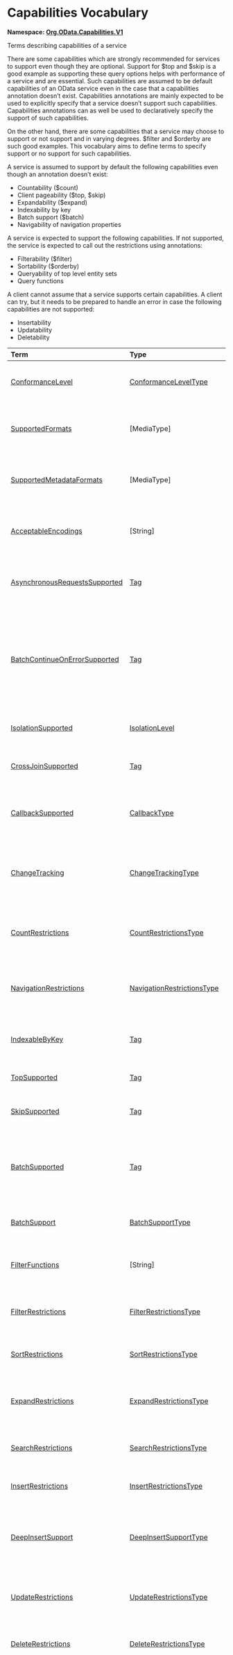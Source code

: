 # Capabilities Vocabulary
**Namespace: [Org.OData.Capabilities.V1](Org.OData.Capabilities.V1.xml)**

Terms describing capabilities of a service


There are some capabilities which are strongly recommended for services to support even
though they are optional. Support for $top and $skip is a good example as
supporting these query options helps with performance of a service and are essential. Such
capabilities are assumed to be default capabilities of an OData service even in
the case that a capabilities annotation doesn’t exist. Capabilities annotations are
mainly expected to be used to explicitly specify that a service doesn’t support such
capabilities. Capabilities annotations can as well be used to declaratively
specify the support of such capabilities.

On the other hand, there are some capabilities that a service may choose to support or
not support and in varying degrees. $filter and $orderby are such good examples.
This vocabulary aims to define terms to specify support or no support for such
capabilities.

A service is assumed to support by default the following capabilities even though an
annotation doesn’t exist:
- Countability ($count)
- Client pageability ($top, $skip)
- Expandability ($expand)
- Indexability by key
- Batch support ($batch)
- Navigability of navigation properties

A service is expected to support the following capabilities. If not supported, the
service is expected to call out the restrictions using annotations:
- Filterability ($filter)
- Sortability ($orderby)
- Queryability of top level entity sets
- Query functions

A client cannot assume that a service supports certain capabilities. A client can try, but
it needs to be prepared to handle an error in case the following capabilities are not
supported:
- Insertability
- Updatability
- Deletability
        

Term|Type|Description
:---|:---|:----------
[ConformanceLevel](Org.OData.Capabilities.V1.xml#L115)|[ConformanceLevelType](#ConformanceLevelType)|<a name="ConformanceLevel"></a>The conformance level achieved by this service<p>*Applies to: EntityContainer*</p>
[SupportedFormats](Org.OData.Capabilities.V1.xml#L132)|\[MediaType\]|<a name="SupportedFormats"></a>Media types of supported formats, including format parameters<p>*Applies to: EntityContainer*</p>
[SupportedMetadataFormats](Org.OData.Capabilities.V1.xml#L137)|\[MediaType\]|<a name="SupportedMetadataFormats"></a>Media types of supported formats for $metadata, including format parameters<p>*Applies to: EntityContainer*</p>
[AcceptableEncodings](Org.OData.Capabilities.V1.xml#L142)|\[String\]|<a name="AcceptableEncodings"></a>List of acceptable compression methods for ($batch) requests, e.g. gzip<p>*Applies to: EntityContainer*</p>
[AsynchronousRequestsSupported](Org.OData.Capabilities.V1.xml#L148)|[Tag](Org.OData.Core.V1.md#Tag)|<a name="AsynchronousRequestsSupported"></a>Service supports the asynchronous request preference<p>*Applies to: EntityContainer*</p>
[BatchContinueOnErrorSupported](Org.OData.Capabilities.V1.xml#L152)|[Tag](Org.OData.Core.V1.md#Tag)|<a name="BatchContinueOnErrorSupported"></a>Service supports the continue on error preference. Supports $batch requests. Services that apply the BatchContinueOnErrorSupported term should also specify the ContinueOnErrorSupported property from the BatchSupport term.<p>*Applies to: EntityContainer*</p>
[IsolationSupported](Org.OData.Capabilities.V1.xml#L157)|[IsolationLevel](#IsolationLevel)|<a name="IsolationSupported"></a>Supported odata.isolation levels<p>*Applies to: EntityContainer*</p>
[CrossJoinSupported](Org.OData.Capabilities.V1.xml#L167)|[Tag](Org.OData.Core.V1.md#Tag)|<a name="CrossJoinSupported"></a>Supports cross joins for the entity sets in this container<p>*Applies to: EntityContainer*</p>
[CallbackSupported](Org.OData.Capabilities.V1.xml#L171)|[CallbackType](#CallbackType)|<a name="CallbackSupported"></a>Supports callbacks for the specified protocols<p>*Applies to: EntityContainer, EntitySet*</p>
[ChangeTracking](Org.OData.Capabilities.V1.xml#L195)|[ChangeTrackingType](#ChangeTrackingType)|<a name="ChangeTracking"></a>Change tracking capabilities of this service or entity set<p>*Applies to: EntityContainer, EntitySet, Singleton, Function, FunctionImport, NavigationProperty*</p>
[CountRestrictions](Org.OData.Capabilities.V1.xml#L212)|[CountRestrictionsType](#CountRestrictionsType)|<a name="CountRestrictions"></a>Restrictions on /$count path suffix and $count=true system query option<p>*Applies to: EntitySet, Collection*</p>
[NavigationRestrictions](Org.OData.Capabilities.V1.xml#L227)|[NavigationRestrictionsType](#NavigationRestrictionsType)|<a name="NavigationRestrictions"></a>Restrictions on navigating properties according to OData URL conventions<p>*Applies to: EntitySet, Collection, EntityType*</p>
[IndexableByKey](Org.OData.Capabilities.V1.xml#L268)|[Tag](Org.OData.Core.V1.md#Tag)|<a name="IndexableByKey"></a>Supports key values according to OData URL conventions<p>*Applies to: EntitySet, Collection*</p>
[TopSupported](Org.OData.Capabilities.V1.xml#L272)|[Tag](Org.OData.Core.V1.md#Tag)|<a name="TopSupported"></a>Supports $top<p>*Applies to: EntitySet, Collection*</p>
[SkipSupported](Org.OData.Capabilities.V1.xml#L275)|[Tag](Org.OData.Core.V1.md#Tag)|<a name="SkipSupported"></a>Supports $skip<p>*Applies to: EntitySet, Collection*</p>
[BatchSupported](Org.OData.Capabilities.V1.xml#L279)|[Tag](Org.OData.Core.V1.md#Tag)|<a name="BatchSupported"></a>Supports $batch requests. Services that apply the BatchSupported term should also apply the more comprehensive BatchSupport term.<p>*Applies to: EntityContainer*</p>
[BatchSupport](Org.OData.Capabilities.V1.xml#L284)|[BatchSupportType](#BatchSupportType)|<a name="BatchSupport"></a>Batch Support for the service<p>*Applies to: EntityContainer*</p>
[FilterFunctions](Org.OData.Capabilities.V1.xml#L305)|\[String\]|<a name="FilterFunctions"></a>List of functions and operators supported in $filter<p>*Applies to: EntityContainer, EntitySet*</p>
[FilterRestrictions](Org.OData.Capabilities.V1.xml#L309)|[FilterRestrictionsType](#FilterRestrictionsType)|<a name="FilterRestrictions"></a>Restrictions on $filter expressions<p>*Applies to: EntitySet, Collection*</p>
[SortRestrictions](Org.OData.Capabilities.V1.xml#L368)|[SortRestrictionsType](#SortRestrictionsType)|<a name="SortRestrictions"></a>Restrictions on $orderby expressions<p>*Applies to: EntitySet, Collection*</p>
[ExpandRestrictions](Org.OData.Capabilities.V1.xml#L386)|[ExpandRestrictionsType](#ExpandRestrictionsType)|<a name="ExpandRestrictions"></a>Restrictions on $expand expressions<p>*Applies to: EntitySet, Collection, EntityType*</p>
[SearchRestrictions](Org.OData.Capabilities.V1.xml#L402)|[SearchRestrictionsType](#SearchRestrictionsType)|<a name="SearchRestrictions"></a>Restrictions on $search expressions<p>*Applies to: EntitySet, Collection*</p>
[InsertRestrictions](Org.OData.Capabilities.V1.xml#L436)|[InsertRestrictionsType](#InsertRestrictionsType)|<a name="InsertRestrictions"></a>Restrictions on insert operations<p>*Applies to: EntitySet, Collection*</p>
[DeepInsertSupport](Org.OData.Capabilities.V1.xml#L452)|[DeepInsertSupportType](#DeepInsertSupportType)|<a name="DeepInsertSupport"></a>Deep Insert Support of the annotated resource (the whole service, an entity set, or a collection-valued resource)<p>*Applies to: EntityContainer, EntitySet, Collection*</p>
[UpdateRestrictions](Org.OData.Capabilities.V1.xml#L466)|[UpdateRestrictionsType](#UpdateRestrictionsType)|<a name="UpdateRestrictions"></a>Restrictions on update operations<p>*Applies to: EntitySet, Collection, EntityType*</p>
[DeleteRestrictions](Org.OData.Capabilities.V1.xml#L482)|[DeleteRestrictionsType](#DeleteRestrictionsType)|<a name="DeleteRestrictions"></a>Restrictions on delete operations<p>*Applies to: EntitySet, Collection, EntityType*</p>
[CustomHeaders](Org.OData.Capabilities.V1.xml#L500)|\[[CustomParmater](#CustomParmater)\]|<a name="CustomHeaders"></a>Custom headers that are supported/required for the annotated resource<p>*Applies to: EntitySet, Singleton, Action, ActionImport, Function, FunctionImport*</p><p>[Example](Org.OData.Capabilities.V1.xml#L502)</p>
[CustomQueryOptions](Org.OData.Capabilities.V1.xml#L526)|\[[CustomParmater](#CustomParmater)\]|<a name="CustomQueryOptions"></a>Custom query options that are supported/required for the annotated resource<p>If the entity container is annotated, the query option is supported/required by all resources in that container.</p><p>*Applies to: EntityContainer, EntitySet, Singleton, Action, ActionImport, Function, FunctionImport*</p><p>[Example](Org.OData.Capabilities.V1.xml#L530)</p>

## <a name="ConformanceLevelType"></a>[ConformanceLevelType](Org.OData.Capabilities.V1.xml#L118)


Member|Value|Description
:-----|----:|:----------
[Minimal](Org.OData.Capabilities.V1.xml#L119)|0|Minimal conformance level
[Intermediate](Org.OData.Capabilities.V1.xml#L122)|1|Intermediate conformance level
[Advanced](Org.OData.Capabilities.V1.xml#L125)|2|Advanced conformance level

## <a name="IsolationLevel"></a>[IsolationLevel](Org.OData.Capabilities.V1.xml#L160)


Flag Member|Value|Description
:-----|----:|:----------
[Snapshot](Org.OData.Capabilities.V1.xml#L161)|1|All data returned for a request, including multiple requests within a batch or results retrieved across multiple pages, will be consistent as of a single point in time

## <a name="CallbackType"></a>[CallbackType](Org.OData.Capabilities.V1.xml#L174)
A non-empty collection lists the full set of supported protocols. A empty collection means 'only HTTP is supported'

Property|Type|Description
:-------|:---|:----------
[CallbackProtocols](Org.OData.Capabilities.V1.xml#L175)|\[[CallbackProtocol](#CallbackProtocol)\]|List of supported callback protocols, e.g. `http` or `wss`

## <a name="CallbackProtocol"></a>[CallbackProtocol](Org.OData.Capabilities.V1.xml#L181)


Property|Type|Description
:-------|:---|:----------
[Id](Org.OData.Capabilities.V1.xml#L182)|String|Protocol Identifier
[UrlTemplate](Org.OData.Capabilities.V1.xml#L185)|String|URL Template including parameters. Parameters are enclosed in curly braces {} as defined in RFC6570
[DocumentationUrl](Org.OData.Capabilities.V1.xml#L189)|URL|Human readable description of the meaning of the URL Template parameters

## <a name="ChangeTrackingType"></a>[ChangeTrackingType](Org.OData.Capabilities.V1.xml#L198)


Property|Type|Description
:-------|:---|:----------
[Supported](Org.OData.Capabilities.V1.xml#L199)|Boolean|This entity set supports the odata.track-changes preference
[FilterableProperties](Org.OData.Capabilities.V1.xml#L202)|\[PropertyPath\]|Change tracking supports filters on these properties
[ExpandableProperties](Org.OData.Capabilities.V1.xml#L205)|\[NavigationPropertyPath\]|Change tracking supports these properties expanded

## <a name="CountRestrictionsType"></a>[CountRestrictionsType](Org.OData.Capabilities.V1.xml#L215)


Property|Type|Description
:-------|:---|:----------
[Countable](Org.OData.Capabilities.V1.xml#L216)|Boolean|Entities can be counted
[NonCountableProperties](Org.OData.Capabilities.V1.xml#L219)|\[PropertyPath\]|These collection properties do not allow /$count segments
[NonCountableNavigationProperties](Org.OData.Capabilities.V1.xml#L222)|\[NavigationPropertyPath\]|These navigation properties do not allow /$count segments

## <a name="NavigationRestrictionsType"></a>[NavigationRestrictionsType](Org.OData.Capabilities.V1.xml#L230)


Property|Type|Description
:-------|:---|:----------
[Navigability](Org.OData.Capabilities.V1.xml#L231)|[NavigationType](#NavigationType)|Supported Navigability
[RestrictedProperties](Org.OData.Capabilities.V1.xml#L234)|\[[NavigationPropertyRestriction](#NavigationPropertyRestriction)\]|List of navigation properties with restrictions

## <a name="NavigationPropertyRestriction"></a>[NavigationPropertyRestriction](Org.OData.Capabilities.V1.xml#L238)


Property|Type|Description
:-------|:---|:----------
[NavigationProperty](Org.OData.Capabilities.V1.xml#L239)|NavigationPropertyPath|Navigation properties can be navigated
[Navigability](Org.OData.Capabilities.V1.xml#L242)|[NavigationType](#NavigationType)|Navigation properties can be navigated to this level
[FilterFunctions](Org.OData.Capabilities.V1.xml#L245)|\[String\]|List of functions and operators supported in $filter. If null, all functions and operators may be attempted.
[FilterRestrictions](Org.OData.Capabilities.V1.xml#L249)|[FilterRestrictionsType](#FilterRestrictionsType)|Restrictions on $filter expressions
[SortRestrictions](Org.OData.Capabilities.V1.xml#L252)|[SortRestrictionsType](#SortRestrictionsType)|Restrictions on $orderby expressions

## <a name="NavigationType"></a>[NavigationType](Org.OData.Capabilities.V1.xml#L256)


Member|Value|Description
:-----|----:|:----------
[Recursive](Org.OData.Capabilities.V1.xml#L257)|0|Navigation properties can be recursively navigated
[Single](Org.OData.Capabilities.V1.xml#L260)|1|Navigation properties can be navigated to a single level
[None](Org.OData.Capabilities.V1.xml#L263)|2|Navigation properties are not navigable

## <a name="BatchSupportType"></a>[BatchSupportType](Org.OData.Capabilities.V1.xml#L287)


Property|Type|Description
:-------|:---|:----------
[Supported](Org.OData.Capabilities.V1.xml#L288)|Boolean|Service supports requests to $batch
[ContinueOnErrorSupported](Org.OData.Capabilities.V1.xml#L291)|Boolean|Service supports the continue on error preference
[ReferencesInRequestBodiesSupported](Org.OData.Capabilities.V1.xml#L294)|Boolean|Service supports Content-ID referencing in request bodies
[ReferencesAcrossChangeSetsSupported](Org.OData.Capabilities.V1.xml#L297)|Boolean|Service supports Content-ID referencing across change sets
[EtagReferencesSupported](Org.OData.Capabilities.V1.xml#L300)|Boolean|Service supports referencing Etags from previous requests

## <a name="FilterRestrictionsType"></a>[FilterRestrictionsType](Org.OData.Capabilities.V1.xml#L312)


Property|Type|Description
:-------|:---|:----------
[Filterable](Org.OData.Capabilities.V1.xml#L313)|Boolean|$filter is supported
[RequiresFilter](Org.OData.Capabilities.V1.xml#L316)|Boolean|$filter is required
[RequiredProperties](Org.OData.Capabilities.V1.xml#L319)|\[PropertyPath\]|These properties must be specified in the $filter clause (properties of derived types are not allowed here)
[NonFilterableProperties](Org.OData.Capabilities.V1.xml#L323)|\[PropertyPath\]|These structural or navigation properties cannot be used in $filter expressions
[FilterExpressionRestrictions](Org.OData.Capabilities.V1.xml#L328)|\[[FilterExpressionRestrictionType](#FilterExpressionRestrictionType)\]|These properties only allow a subset of expressions
[MaxLevels](Org.OData.Capabilities.V1.xml#L331)|Int32|The maximum number of levels (including recursion) that can be traversed in a $filter expression. A value of -1 indicates there is no restriction.

## <a name="FilterExpressionRestrictionType"></a>[FilterExpressionRestrictionType](Org.OData.Capabilities.V1.xml#L336)


Property|Type|Description
:-------|:---|:----------
[Property](Org.OData.Capabilities.V1.xml#L337)|PropertyPath|Path to the restricted property
[AllowedExpressions](Org.OData.Capabilities.V1.xml#L340)|[FilterExpressionType](#FilterExpressionType)|Allowed subset of expressions

## <a name="FilterExpressionType"></a>[FilterExpressionType](Org.OData.Capabilities.V1.xml#L344)
**Type:** String


Allowed Value|Description
:------------|:----------
[SingleValue](Org.OData.Capabilities.V1.xml#L347)|Property can be used in a single eq clause
[MultiValue](Org.OData.Capabilities.V1.xml#L351)|Property can be used in a single in clause
[SingleRange](Org.OData.Capabilities.V1.xml#L355)|Property can be used in at most one ge and/or one le clause, separated by and
[SearchExpression](Org.OData.Capabilities.V1.xml#L359)|String property can be used as first operand in startswith, endswith, and contains clauses

## <a name="SortRestrictionsType"></a>[SortRestrictionsType](Org.OData.Capabilities.V1.xml#L371)


Property|Type|Description
:-------|:---|:----------
[Sortable](Org.OData.Capabilities.V1.xml#L372)|Boolean|$orderby is supported
[AscendingOnlyProperties](Org.OData.Capabilities.V1.xml#L375)|\[PropertyPath\]|These properties can only be used for sorting in Ascending order
[DescendingOnlyProperties](Org.OData.Capabilities.V1.xml#L378)|\[PropertyPath\]|These properties can only be used for sorting in Descending order
[NonSortableProperties](Org.OData.Capabilities.V1.xml#L381)|\[PropertyPath\]|These structural or navigation properties cannot be used in $orderby expressions

## <a name="ExpandRestrictionsType"></a>[ExpandRestrictionsType](Org.OData.Capabilities.V1.xml#L389)


Property|Type|Description
:-------|:---|:----------
[Expandable](Org.OData.Capabilities.V1.xml#L390)|Boolean|$expand is supported
[NonExpandableProperties](Org.OData.Capabilities.V1.xml#L393)|\[NavigationPropertyPath\]|These properties cannot be used in $expand expressions
[MaxLevels](Org.OData.Capabilities.V1.xml#L396)|Int32|The maximum number of levels that can be expanded in a $expand expression. A value of -1 indicates there is no restriction.

## <a name="SearchRestrictionsType"></a>[SearchRestrictionsType](Org.OData.Capabilities.V1.xml#L405)


Property|Type|Description
:-------|:---|:----------
[Searchable](Org.OData.Capabilities.V1.xml#L406)|Boolean|$search is supported
[UnsupportedExpressions](Org.OData.Capabilities.V1.xml#L409)|[SearchExpressions](#SearchExpressions)|Expressions not supported in $search

## <a name="SearchExpressions"></a>[SearchExpressions](Org.OData.Capabilities.V1.xml#L413)


Flag Member|Value|Description
:-----|----:|:----------
[none](Org.OData.Capabilities.V1.xml#L414)|0|Single search term
[AND](Org.OData.Capabilities.V1.xml#L417)|1|Multiple search terms separated by AND
[OR](Org.OData.Capabilities.V1.xml#L420)|2|Multiple search terms separated by OR
[NOT](Org.OData.Capabilities.V1.xml#L423)|4|Search terms preceded by NOT
[phrase](Org.OData.Capabilities.V1.xml#L426)|8|Search phrases enclosed in double quotes
[group](Org.OData.Capabilities.V1.xml#L429)|16|Precedence grouping of search expressions with parentheses

## <a name="InsertRestrictionsType"></a>[InsertRestrictionsType](Org.OData.Capabilities.V1.xml#L439)


Property|Type|Description
:-------|:---|:----------
[Insertable](Org.OData.Capabilities.V1.xml#L440)|Boolean|Entities can be inserted
[NonInsertableNavigationProperties](Org.OData.Capabilities.V1.xml#L443)|\[NavigationPropertyPath\]|These navigation properties do not allow deep inserts
[MaxLevels](Org.OData.Capabilities.V1.xml#L446)|Int32|The maximum number of navigation properties that can be traversed when addressing the collection to insert into. A value of -1 indicates there is no restriction.

## <a name="DeepInsertSupportType"></a>[DeepInsertSupportType](Org.OData.Capabilities.V1.xml#L456)


Property|Type|Description
:-------|:---|:----------
[Supported](Org.OData.Capabilities.V1.xml#L457)|Boolean|Annotation target supports deep inserts
[ContentIDSupported](Org.OData.Capabilities.V1.xml#L460)|Boolean|Annotation target supports accepting and returning nested entities annotated with the `Core.ContentID` instance annotation.

## <a name="UpdateRestrictionsType"></a>[UpdateRestrictionsType](Org.OData.Capabilities.V1.xml#L469)


Property|Type|Description
:-------|:---|:----------
[Updatable](Org.OData.Capabilities.V1.xml#L470)|Boolean|Entities can be updated
[NonUpdatableNavigationProperties](Org.OData.Capabilities.V1.xml#L473)|\[NavigationPropertyPath\]|These navigation properties do not allow rebinding
[MaxLevels](Org.OData.Capabilities.V1.xml#L476)|Int32|The maximum number of navigation properties that can be traversed when addressing the collection or entity to update. A value of -1 indicates there is no restriction.

## <a name="DeleteRestrictionsType"></a>[DeleteRestrictionsType](Org.OData.Capabilities.V1.xml#L485)


Property|Type|Description
:-------|:---|:----------
[Deletable](Org.OData.Capabilities.V1.xml#L486)|Boolean|Entities can be deleted
[NonDeletableNavigationProperties](Org.OData.Capabilities.V1.xml#L489)|\[NavigationPropertyPath\]|These navigation properties do not allow DeleteLink requests
[MaxLevels](Org.OData.Capabilities.V1.xml#L492)|Int32|The maximum number of navigation properties that can be traversed when addressing the collection to delete from or the entity to delete. A value of -1 indicates there is no restriction.

## <a name="CustomParameter"></a>[CustomParameter](Org.OData.Capabilities.V1.xml#L558)
A custom parameter is either a header or a query option

The type of a custom parameter is always a string. Restrictions on the parameter values can be expressed by annotating the record expression describing the parameter with terms from the Validation vocabulary, e.g. Validation.Pattern or Validation.AllowedValues.

Property|Type|Description
:-------|:---|:----------
[Name](Org.OData.Capabilities.V1.xml#L562)|String|Name of the custom parameter
[Description](Org.OData.Capabilities.V1.xml#L565)|String|Description of the custom parameter
[DocumentationURL](Org.OData.Capabilities.V1.xml#L568)|URL|URL of related documentation
[Required](Org.OData.Capabilities.V1.xml#L572)|Boolean|true: parameter is required, false or not specified: parameter is optional
[ExampleValues](Org.OData.Capabilities.V1.xml#L575)|\[[CustomParameterExampleValue](#CustomParameterExampleValue)\]|Example values for the custom parameter

## <a name="CustomParameterExampleValue"></a>[CustomParameterExampleValue](Org.OData.Capabilities.V1.xml#L579)


Property|Type|Description
:-------|:---|:----------
[Value](Org.OData.Capabilities.V1.xml#L580)|String|Example value for the custom parameter
[Description](Org.OData.Capabilities.V1.xml#L583)|String|Description of the example value
